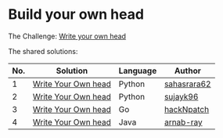 # Build your own head

The Challenge: [Write your own head](https://codingchallenges.fyi/challenges/challenge-head/)

The shared solutions:

| No. | Solution | Language | Author |
|-----|----------|----------|--------|
| 1 | [Write Your Own head](https://github.com/sahasrara62/codingchallenges.fyi/tree/main/head_cc) | Python | [sahasrara62](https://github.com/sahasrara62) |
| 2 | [Write Your Own head](https://github.com/sujayk96/coding_challenges/tree/main/%2333) | Python | [sujayk96](https://github.com/sujayk96) |
| 3 | [Write Your Own head](https://github.com/Hack-N-Patch/CodingChallenges/tree/main/cchead) | Go | [hackNpatch](https://github.com/Hack-N-Patch/) |
| 4 | [Write Your Own head](https://github.com/arnab-ray/coding-challenges/tree/main/src/main/java/org/example/head_command) | Java | [arnab-ray](https://github.com/arnab-ray/) |
